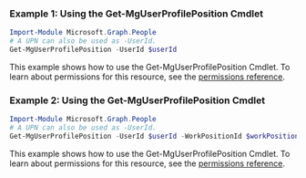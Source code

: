 ### Example 1: Using the Get-MgUserProfilePosition Cmdlet
```powershell
Import-Module Microsoft.Graph.People
# A UPN can also be used as -UserId.
Get-MgUserProfilePosition -UserId $userId
```
This example shows how to use the Get-MgUserProfilePosition Cmdlet.
To learn about permissions for this resource, see the [permissions reference](/graph/permissions-reference).
### Example 2: Using the Get-MgUserProfilePosition Cmdlet
```powershell
Import-Module Microsoft.Graph.People
# A UPN can also be used as -UserId.
Get-MgUserProfilePosition -UserId $userId -WorkPositionId $workPositionId
```
This example shows how to use the Get-MgUserProfilePosition Cmdlet.
To learn about permissions for this resource, see the [permissions reference](/graph/permissions-reference).
